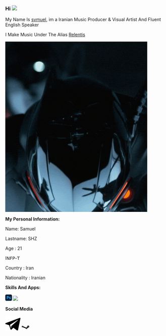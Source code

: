 ### Hi <img src="https://cdn.discordapp.com/emojis/744623964000747601.gif?size=4096&quality=lossless" width="25px"></h2>

My Name Is [svmuel](https://t.me/ihvte), im a Iranian  Music Producer & Visual Artist And Fluent English Speaker 

I Make Music Under The Alias [Relentis](https://soundcloud.com/Relentis)

<img align="middle" src="https://raw.githubusercontent.com/svmuelxo/svmuelxo/main/tumblr_ohiwoyBsOX1so7f1to1_500.gif" height="540"/>

**My Personal Information:**

Name: Samuel

Lastname: SHZ



Age : 21

I𝖭𝖥𝖯-𝖳

Country : Iran

Nationality : Iranian


**Skills And Apps:**  

<code><img height="20" src="https://raw.githubusercontent.com/svmuelxo/aboutme/main/images/Adobe_Photoshop_CC_icon.svg.png"></code> 
<code><img height="20" src="https://www.nicepng.com/png/detail/125-1259519_fl-studio-12-logo-fl-studio-logo-png.png"></code> 

**Social Media**

[<img src="https://raw.githubusercontent.com/svmuelxo/svmuelxo/d537512ca2e7c802753175486c5556c9a08b0396/iconmonstr-telegram-1.svg">](http://t.me/ihvte/)
[<img src="https://raw.githubusercontent.com/svmuelxo/svmuelxo/main/iconmonstr-steam-1-240.png" width="24" height="24">](https://steamcommunity.com/profiles/76561198367521922/)


<!--
  <
Here are some ideas to get you started:

- 🔭 I’m currently working on ...
- 🌱 I’m currently learning ...
- 👯 I’m looking to collaborate on ...
- 🤔 I’m looking for help with ...
- 💬 Ask me about ...
- 📫 How to reach me: ...
- 😄 Pronouns: He/Him
- ⚡ Fun fact: ...
-->
